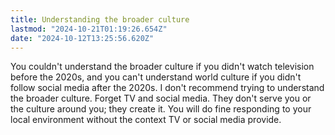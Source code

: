 ```yaml
---
title: Understanding the broader culture
lastmod: "2024-10-21T01:19:26.654Z"
date: "2024-10-12T13:25:56.620Z"
---
```


You couldn't understand the broader culture if you didn't watch television before the 2020s, and you can't understand world culture if you didn't follow social media after the 2020s. I don't recommend trying to understand the broader culture. Forget TV and social media. They don't serve you or the culture around you; they create it. You will do fine responding to your local environment without the context TV or social media provide.
